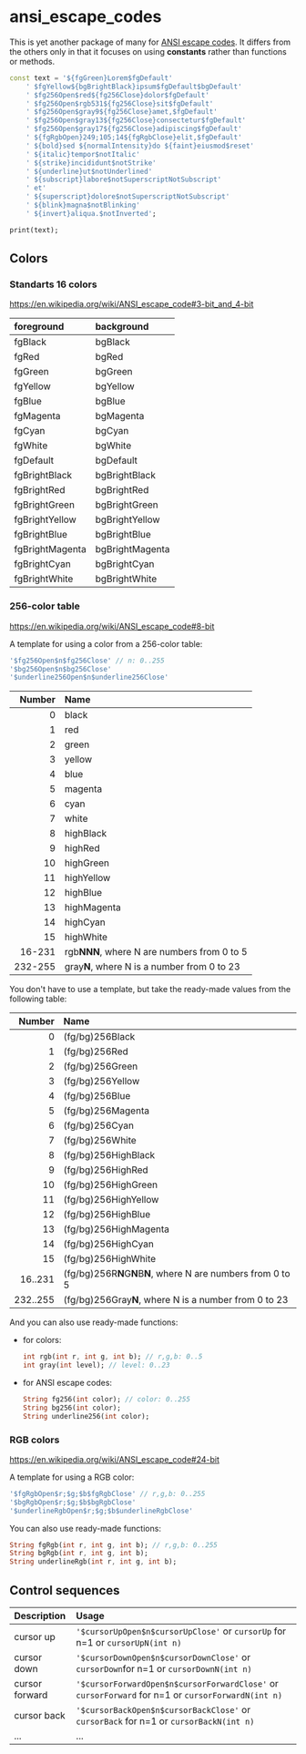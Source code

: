 # ansi_escape_codes

This is yet another package of many for
[ANSI escape codes](https://en.wikipedia.org/wiki/ANSI_escape_code). It differs
from the others only in that it focuses on using **constants** rather than
functions or methods.

```dart
const text = '${fgGreen}Lorem$fgDefault'
    ' $fgYellow${bgBrightBlack}ipsum$fgDefault$bgDefault'
    ' $fg256Open$red${fg256Close}dolor$fgDefault'
    ' $fg256Open$rgb531${fg256Close}sit$fgDefault'
    ' $fg256Open$gray9${fg256Close}amet,$fgDefault'
    ' $fg256Open$gray13${fg256Close}consectetur$fgDefault'
    ' $fg256Open$gray17${fg256Close}adipiscing$fgDefault'
    ' ${fgRgbOpen}249;105;14${fgRgbClose}elit,$fgDefault'
    ' ${bold}sed ${normalIntensity}do ${faint}eiusmod$reset'
    ' ${italic}tempor$notItalic'
    ' ${strike}incididunt$notStrike'
    ' ${underline}ut$notUnderlined'
    ' ${subscript}labore$notSuperscriptNotSubscript'
    ' et'
    ' ${superscript}dolore$notSuperscriptNotSubscript'
    ' ${blink}magna$notBlinking'
    ' ${invert}aliqua.$notInverted';

print(text);
```

## Colors

### Standarts 16 colors

<https://en.wikipedia.org/wiki/ANSI_escape_code#3-bit_and_4-bit>

| foreground      | background      |
|:----------------|:----------------|
| fgBlack         | bgBlack         |
| fgRed           | bgRed           |
| fgGreen         | bgGreen         |
| fgYellow        | bgYellow        |
| fgBlue          | bgBlue          |
| fgMagenta       | bgMagenta       |
| fgCyan          | bgCyan          |
| fgWhite         | bgWhite         |
| fgDefault       | bgDefault       |
| fgBrightBlack   | bgBrightBlack   |
| fgBrightRed     | bgBrightRed     |
| fgBrightGreen   | bgBrightGreen   |
| fgBrightYellow  | bgBrightYellow  |
| fgBrightBlue    | bgBrightBlue    |
| fgBrightMagenta | bgBrightMagenta |
| fgBrightCyan    | bgBrightCyan    |
| fgBrightWhite   | bgBrightWhite   |

### 256-color table

<https://en.wikipedia.org/wiki/ANSI_escape_code#8-bit>

A template for using a color from a 256-color table:

```dart
'$fg256Open$n$fg256Close' // n: 0..255
'$bg256Open$n$bg256Close'
'$underline256Open$n$underline256Close'
```

|  Number | Name                                        |
|--------:|:--------------------------------------------|
|       0 | black                                       |
|       1 | red                                         |
|       2 | green                                       |
|       3 | yellow                                      |
|       4 | blue                                        |
|       5 | magenta                                     |
|       6 | cyan                                        |
|       7 | white                                       |
|       8 | highBlack                                   |
|       9 | highRed                                     |
|      10 | highGreen                                   |
|      11 | highYellow                                  |
|      12 | highBlue                                    |
|      13 | highMagenta                                 |
|      14 | highCyan                                    |
|      15 | highWhite                                   |
|  16-231 | rgb**NNN**, where N are numbers from 0 to 5 |
| 232-255 | gray**N**, where N is a number from 0 to 23 |

You don't have to use a template, but take the ready-made values from the
following table:

|   Number | Name                                                          |
|---------:|:--------------------------------------------------------------|
|        0 | (fg/bg)256Black                                               |
|        1 | (fg/bg)256Red                                                 |
|        2 | (fg/bg)256Green                                               |
|        3 | (fg/bg)256Yellow                                              |
|        4 | (fg/bg)256Blue                                                |
|        5 | (fg/bg)256Magenta                                             |
|        6 | (fg/bg)256Cyan                                                |
|        7 | (fg/bg)256White                                               |
|        8 | (fg/bg)256HighBlack                                           |
|        9 | (fg/bg)256HighRed                                             |
|       10 | (fg/bg)256HighGreen                                           |
|       11 | (fg/bg)256HighYellow                                          |
|       12 | (fg/bg)256HighBlue                                            |
|       13 | (fg/bg)256HighMagenta                                         |
|       14 | (fg/bg)256HighCyan                                            |
|       15 | (fg/bg)256HighWhite                                           |
|  16..231 | (fg/bg)256R**N**G**N**B**N**, where N are numbers from 0 to 5 |
| 232..255 | (fg/bg)256Gray**N**, where N is a number from 0 to 23         |

And you can also use ready-made functions:

- for colors:

  ```dart
  int rgb(int r, int g, int b); // r,g,b: 0..5
  int gray(int level); // level: 0..23
  ```

- for ANSI escape codes:

  ```dart
  String fg256(int color); // color: 0..255
  String bg256(int color);
  String underline256(int color);
  ```

### RGB colors

<https://en.wikipedia.org/wiki/ANSI_escape_code#24-bit>

A template for using a RGB color:

```dart
'$fgRgbOpen$r;$g;$b$fgRgbClose' // r,g,b: 0..255
'$bgRgbOpen$r;$g;$b$bgRgbClose'
'$underlineRgbOpen$r;$g;$b$underlineRgbClose'
```

You can also use ready-made functions:

```dart
String fgRgb(int r, int g, int b); // r,g,b: 0..255
String bgRgb(int r, int g, int b);
String underlineRgb(int r, int g, int b);
```

## Control sequences

| Description    | Usage                                                                                             |
|:---------------|:--------------------------------------------------------------------------------------------------|
| cursor up      | `'$cursorUpOpen$n$cursorUpClose'` or `cursorUp` for n=1 or `cursorUpN(int n)`                     |
| cursor down    | `'$cursorDownOpen$n$cursorDownClose'` or `cursorDown`for n=1 or `cursorDownN(int n)`              |
| cursor forward | `'$cursorForwardOpen$n$cursorForwardClose'` or `cursorForward` for n=1 or `cursorForwardN(int n)` |
| cursor back    | `'$cursorBackOpen$n$cursorBackClose'` or `cursorBack` for n=1 or `cursorBackN(int n)`             |
| ...            | ...                                                                                               |
